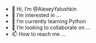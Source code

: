 - 👋 Hi, I’m @AlexeyYalushkin
- 👀 I’m interested in ...
- 🌱 I’m currently learning Python
- 💞️ I’m looking to collaborate on ...
- 📫 How to reach me ...

<!---
AlexeyYalushkin/AlexeyYalushkin is a ✨ special ✨ repository because its `README.md` (this file) appears on your GitHub profile.
You can click the Preview link to take a look at your changes.
--->
